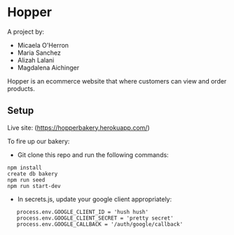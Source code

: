 # Hopper

A project by:

* Micaela O'Herron
* Maria Sanchez
* Alizah Lalani
* Magdalena Aichinger

Hopper is an ecommerce website that where customers can view and order products.

## Setup

Live site: (https://hopperbakery.herokuapp.com/)

To fire up our bakery:

* Git clone this repo and run the following commands:

```
npm install
create db bakery
npm run seed
npm run start-dev
```

* In secrets.js, update your google client appropriately:

 ```
    process.env.GOOGLE_CLIENT_ID = 'hush hush'
    process.env.GOOGLE_CLIENT_SECRET = 'pretty secret'
    process.env.GOOGLE_CALLBACK = '/auth/google/callback'
  ```

